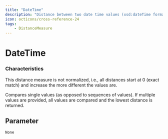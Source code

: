 ```yaml
---
title: "DateTime"
description: "Distance between two date time values (xsd:dateTime format) in seconds."
icon: octicons/cross-reference-24
tags: 
    - DistanceMeasure
---
```

# DateTime
<!-- This file was generated - DO NOT CHANGE IT MANUALLY -->




### Characteristics
This distance measure is not normalized, i.e., all distances start at 0 (exact match) and increase the more different the values are.

Compares single values (as opposed to sequences of values). If multiple values are provided, all values are compared and the lowest distance is returned.

## Parameter

`None`